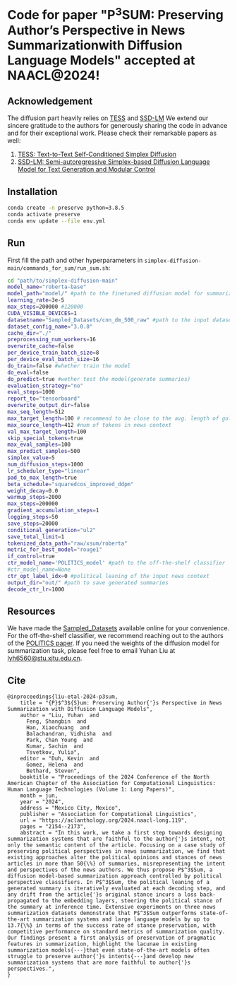 # Code for paper "P$^3$SUM: Preserving Author’s Perspective in News Summarizationwith Diffusion Language Models" accepted at NAACL@2024!

## Acknowledgement
The diffusion part heavily relies on [TESS](https://github.com/allenai/tess-diffusion) and [SSD-LM](https://github.com/xhan77/ssd-lm)  We extend our sincere gratitude to the authors for generously sharing the code in advance and for their exceptional work. Please check their remarkable papers as well:
1. [TESS: Text-to-Text Self-Conditioned Simplex Diffusion](https://arxiv.org/abs/2305.08379)
2. [SSD-LM: Semi-autoregressive Simplex-based Diffusion Language Model for Text Generation and Modular Control](https://arxiv.org/abs/2210.17432)

## Installation

```sh
conda create -n preserve python=3.8.5
conda activate preserve
conda env update --file env.yml
```
## Run
First fill the path and other hyperparameters in ```simplex-diffusion-main/commands_for_sum/run_sum.sh```:
```sh
cd "path/to/simplex-diffusion-main"
model_name="roberta-base"
model_path="model/" #path to the finetuned diffusion model for summarization task
learning_rate=3e-5
max_steps=200000 #120000
CUDA_VISIBLE_DEVICES=1
datasetname="Sampled_Datasets/cnn_dm_500_raw" #path to the input datasets
dataset_config_name="3.0.0"
cache_dir="./"
preprocessing_num_workers=16
overwrite_cache=false
per_device_train_batch_size=8
per_device_eval_batch_size=16
do_train=false #whether train the model
do_eval=false
do_predict=true #wether test the model(generate summaries)
evaluation_strategy="no"
eval_steps=1000
report_to="tensorboard"
overwrite_output_dir=false
max_seq_length=512
max_target_length=100 # recommend to be close to the avg. length of gold summary 
max_source_length=412 #num of tokens in news context
val_max_target_length=100
skip_special_tokens=true
max_eval_samples=100
max_predict_samples=500
simplex_value=5
num_diffusion_steps=1000
lr_scheduler_type="linear"
pad_to_max_length=true
beta_schedule="squaredcos_improved_ddpm"
weight_decay=0.0
warmup_steps=2000
max_steps=200000
gradient_accumulation_steps=1
logging_steps=50
save_steps=20000
conditional_generation="ul2"
save_total_limit=1
tokenized_data_path="raw/xsum/roberta"
metric_for_best_model="rouge1"
if_control=true
ctr_model_name='POLITICS_model' #path to the off-the-shelf classifier
#ctr_model_name=None
ctr_opt_label_idx=0 #political leaning of the input news context
output_dir="out/" #path to save generated summaries
decode_ctr_lr=1000
```
## Resources
We have made the [Sampled_Datasets](https://drive.google.com/file/d/1qIYjVl9wI-BYYO9C1XRgOsgEyFm-Xd7o/view?usp=sharing) available online for your convenience. For the off-the-shelf classifier, we recommend reaching out to the authors of the [POLITICS paper](https://arxiv.org/abs/2205.00619). If you need the weights of the diffusion model for summarization task, please feel free to email Yuhan Liu at lyh6560@stu.xjtu.edu.cn.

## Cite
```
@inproceedings{liu-etal-2024-p3sum,
    title = "{P}$^3${S}um: Preserving Author{'}s Perspective in News Summarization with Diffusion Language Models",
    author = "Liu, Yuhan  and
      Feng, Shangbin  and
      Han, Xiaochuang  and
      Balachandran, Vidhisha  and
      Park, Chan Young  and
      Kumar, Sachin  and
      Tsvetkov, Yulia",
    editor = "Duh, Kevin  and
      Gomez, Helena  and
      Bethard, Steven",
    booktitle = "Proceedings of the 2024 Conference of the North American Chapter of the Association for Computational Linguistics: Human Language Technologies (Volume 1: Long Papers)",
    month = jun,
    year = "2024",
    address = "Mexico City, Mexico",
    publisher = "Association for Computational Linguistics",
    url = "https://aclanthology.org/2024.naacl-long.119",
    pages = "2154--2173",
    abstract = "In this work, we take a first step towards designing summarization systems that are faithful to the author{'}s intent, not only the semantic content of the article. Focusing on a case study of preserving political perspectives in news summarization, we find that existing approaches alter the political opinions and stances of news articles in more than 50{\%} of summaries, misrepresenting the intent and perspectives of the news authors. We thus propose P$^3$Sum, a diffusion model-based summarization approach controlled by political perspective classifiers. In P$^3$Sum, the political leaning of a generated summary is iteratively evaluated at each decoding step, and any drift from the article{'}s original stance incurs a loss back-propagated to the embedding layers, steering the political stance of the summary at inference time. Extensive experiments on three news summarization datasets demonstrate that P$^3$Sum outperforms state-of-the-art summarization systems and large language models by up to 13.7{\%} in terms of the success rate of stance preservation, with competitive performance on standard metrics of summarization quality. Our findings present a first analysis of preservation of pragmatic features in summarization, highlight the lacunae in existing summarization models{---}that even state-of-the-art models often struggle to preserve author{'}s intents{---}and develop new summarization systems that are more faithful to author{'}s perspectives.",
}

```